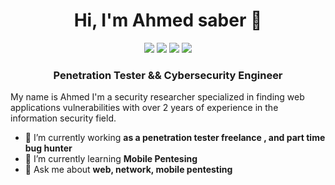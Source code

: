 <h1 align="center">Hi, I'm Ahmed saber 👋</h1>

<p align="center">
    <a href="https://twitter.com/Ahmed_saber_11"><img src="https://img.shields.io/badge/twitter-%231FA1F1?style=flat&logo=twitter&logoColor=white"/></a>
    <a href="https://www.linkedin.com/in/ahmed-saber-20"><img src="https://img.shields.io/badge/linkedin-%230177B5?style=flat&logo=linkedin&logoColor=white"/></a>
    <a href="https://www.youtube.com/channel/UCDUEFf1srDkHZizCG6j4V5Q"><img src="https://img.shields.io/badge/youtube-%23FF0000?style=flat&logo=youtube&logoColor=white"/></a>
    <a href="https://www.instagram.com/0x0hunter/"><img src="https://img.shields.io/badge/instagram-%23E4415F?style=flat&logo=instagram&logoColor=white"/></a>
  </p>

  <h3 align="center">Penetration Tester && Cybersecurity Engineer</h3>

  
  My name is Ahmed I'm a security researcher specialized in finding web applications vulnerabilities with over 2 years of experience in the information security field.

- 🔭 I’m currently working  **as a penetration tester freelance , and part time bug hunter**
- 🌱 I’m currently learning **Mobile Pentesing**
- 💬 Ask me about **web, network, mobile pentesting**
